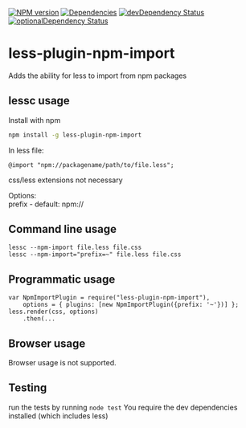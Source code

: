 [![NPM version](https://badge.fury.io/js/less-plugin-npm-import.svg)](http://badge.fury.io/js/less-plugin-npm-import) [![Dependencies](https://david-dm.org/less/less-plugin-npm-import.svg)](https://david-dm.org/less/less-plugin-npm-import) [![devDependency Status](https://david-dm.org/less/less-plugin-npm-import/dev-status.svg)](https://david-dm.org/less/less-plugin-npm-import#info=devDependencies) [![optionalDependency Status](https://david-dm.org/less/less-plugin-npm-import/optional-status.svg)](https://david-dm.org/less/less-plugin-npm-import#info=optionalDependencies)

less-plugin-npm-import
========================

Adds the ability for less to import from npm packages

## lessc usage

Install with npm

```bash
npm install -g less-plugin-npm-import
```

In less file:

```
@import "npm://packagename/path/to/file.less";
```

css/less extensions not necessary

Options:  
prefix - default: npm://

## Command line usage

```
lessc --npm-import file.less file.css
lessc --npm-import="prefix=~" file.less file.css
```

## Programmatic usage

```
var NpmImportPlugin = require("less-plugin-npm-import"),
    options = { plugins: [new NpmImportPlugin({prefix: '~'})] };
less.render(css, options)
    .then(...
```

## Browser usage

Browser usage is not supported.

Testing
-------

run the tests by running `node test`
You require the dev dependencies installed (which includes less)
